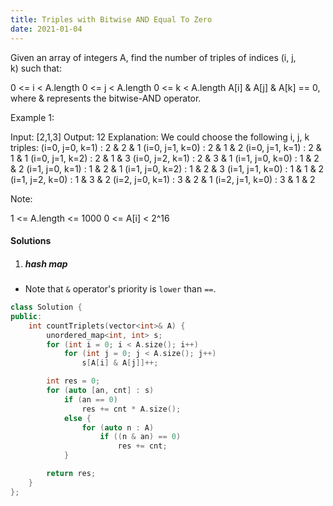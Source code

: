 ```yaml
---
title: Triples with Bitwise AND Equal To Zero
date: 2021-01-04
---
```

Given an array of integers A, find the number of triples of indices (i, j, k) such that:

0 <= i < A.length
0 <= j < A.length
0 <= k < A.length
A[i] & A[j] & A[k] == 0, where & represents the bitwise-AND operator.
 

Example 1:

Input: [2,1,3]
Output: 12
Explanation: We could choose the following i, j, k triples:
(i=0, j=0, k=1) : 2 & 2 & 1
(i=0, j=1, k=0) : 2 & 1 & 2
(i=0, j=1, k=1) : 2 & 1 & 1
(i=0, j=1, k=2) : 2 & 1 & 3
(i=0, j=2, k=1) : 2 & 3 & 1
(i=1, j=0, k=0) : 1 & 2 & 2
(i=1, j=0, k=1) : 1 & 2 & 1
(i=1, j=0, k=2) : 1 & 2 & 3
(i=1, j=1, k=0) : 1 & 1 & 2
(i=1, j=2, k=0) : 1 & 3 & 2
(i=2, j=0, k=1) : 3 & 2 & 1
(i=2, j=1, k=0) : 3 & 1 & 2
 

Note:

1 <= A.length <= 1000
0 <= A[i] < 2^16

#### Solutions

1. ##### hash map

- Note that `&` operator's priority is `lower` than `==`.

```cpp
class Solution {
public:
    int countTriplets(vector<int>& A) {
        unordered_map<int, int> s;
        for (int i = 0; i < A.size(); i++)
            for (int j = 0; j < A.size(); j++)
                s[A[i] & A[j]]++;

        int res = 0;
        for (auto [an, cnt] : s)
            if (an == 0)
                res += cnt * A.size();
            else {
                for (auto n : A)
                    if ((n & an) == 0)
                        res += cnt;
            }

        return res;
    }
};
```